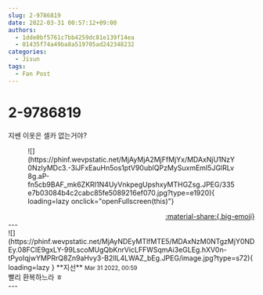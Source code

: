 ```yaml
---
slug: 2-9786819
date: 2022-03-31 00:57:12+09:00
authors:
  - 1dde0bf5761c7bb4259dc81e139f14ea
  - 01435f74a49ba8a519705ad242348232
categories:
  - Jisun
tags:
  - Fan Post
---
```


# 2-9786819

<div class="post-container" markdown="1">
<div class="content-container md-sidebar__scrollwrap" markdown="1">

지쎈 이옷은 셀카 없는거야?
<figure markdown="1">
![](https://phinf.wevpstatic.net/MjAyMjA2MjFfMjYx/MDAxNjU1NzY0NzIyMDc3.-3iJFxEauHn5os1ptV90ubIQPzMySuxmEmI5JGlRLv8g.aP-fn5cb9BAF_mk6ZKRI1N4UyVnkpegUpshxyMTHGZsg.JPEG/335e7b03084b4c2cabc85fe5089216ef070.jpg?type=e1920){ loading=lazy onclick="openFullscreen(this)"}
</figure>


</div>
</div>

<div style="text-align: right;" markdown="1">
<a href="https://weverse.io/fromis9/fanpost/2-9786819" style="text-align: right;">:material-share:{.big-emoji}</a>
</div>
---

<div class="comments-container md-sidebar__scrollwrap" markdown="1">
<div class="comment" markdown="1">
<div class='id-container' markdown="1">
![](https://phinf.wevpstatic.net/MjAyNDEyMTlfMTE5/MDAxNzM0NTgzMjY0NDEy.08FClE9gxLY-99LscoMUgQbKnrVicLFFWSqmAi3eGLEg.hXV0n-tPyoIqjwYMPRrQ8Zn9aHvy3-B2llL4LWAZ_bEg.JPEG/image.jpg?type=s72){ loading=lazy }
**<span class="artist">지선</span>** <small>Mar 31 2022, 00:59</small><br>
</div>
<div class='comment-body' markdown="1">
빨리 환복하느라 ㅎ
</div>
</div>
</div>
---
